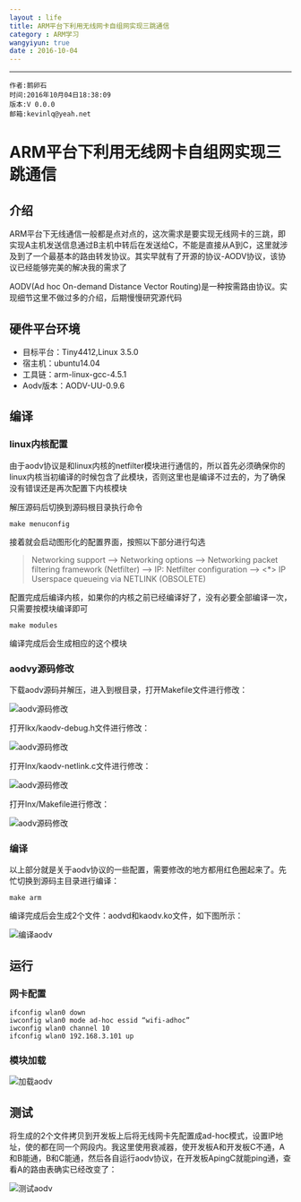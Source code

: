 ```yaml
---
layout : life
title: ARM平台下利用无线网卡自组网实现三跳通信
category : ARM学习
wangyiyun: true
date : 2016-10-04
---
```


******

    作者:鹅卵石
    时间:2016年10月04日18:38:09
    版本:V 0.0.0
    邮箱:kevinlq@yeah.net

<!-- more -->

# ARM平台下利用无线网卡自组网实现三跳通信

## 介绍

ARM平台下无线通信一般都是点对点的，这次需求是要实现无线网卡的三跳，即实现A主机发送信息通过B主机中转后在发送给C，不能是直接从A到C，这里就涉及到了一个最基本的路由转发协议。其实早就有了开源的协议-AODV协议，该协议已经能够完美的解决我的需求了

AODV(Ad hoc On-demand Distance Vector Routing)是一种按需路由协议。实现细节这里不做过多的介绍，后期慢慢研究源代码

## 硬件平台环境

* 目标平台：Tiny4412,Linux 3.5.0 
* 宿主机：ubuntu14.04 
* 工具链：arm-linux-gcc-4.5.1 
* Aodv版本：AODV-UU-0.9.6

## 编译

### linux内核配置

由于aodv协议是和linux内核的netfilter模块进行通信的，所以首先必须确保你的linux内核当初编译的时候包含了此模块，否则这里也是编译不过去的，为了确保没有错误还是再次配置下内核模块

解压源码后切换到源码根目录执行命令

```
make menuconfig
```

接着就会启动图形化的配置界面，按照以下部分进行勾选

>Networking support —> Networking options —> 
Networking packet filtering framework (Netfilter) —> 
IP: Netfilter configuration —> 
<*> IP Userspace queueing via NETLINK (OBSOLETE)

配置完成后编译内核，如果你的内核之前已经编译好了，没有必要全部编译一次，只需要按模块编译即可

```
make modules 
```

编译完成后会生成相应的这个模块

### aodvy源码修改

下载aodv源码并解压，进入到根目录，打开Makefile文件进行修改：

![aodv源码修改](/res/img/blog/ARM学习/aodv_source.png)

打开lkx/kaodv-debug.h文件进行修改： 

![aodv源码修改](/res/img/blog/ARM学习/aodv_source2.png)

打开lnx/kaodv-netlink.c文件进行修改： 

![aodv源码修改](/res/img/blog/ARM学习/aodv_source3.png)

打开lnx/Makefile进行修改： 

![aodv源码修改](/res/img/blog/ARM学习/aodv_source4.png)


### 编译

以上部分就是关于aodv协议的一些配置，需要修改的地方都用红色圈起来了。先忙切换到源码主目录进行编译：

```
make arm
```

编译完成后会生成2个文件：aodvd和kaodv.ko文件，如下图所示：

![编译aodv](/res/img/blog/ARM学习/aodv_make.png)

## 运行

### 网卡配置

```
ifconfig wlan0 down 
iwconfig wlan0 mode ad-hoc essid “wifi-adhoc” 
iwconfig wlan0 channel 10 
ifconfig wlan0 192.168.3.101 up
```


### 模块加载

![加载aodv](/res/img/blog/ARM学习/aodv_load.png)

## 测试

将生成的2个文件拷贝到开发板上后将无线网卡先配置成ad-hoc模式，设置IP地址，使的都在同一个网段内。我这里使用衰减器，使开发板A和开发板C不通，A和B能通，B和C能通，然后各自运行aodv协议，在开发板ApingC就能ping通，查看A的路由表确实已经改变了：

![测试aodv](/res/img/blog/ARM学习/aodv_test.png)
